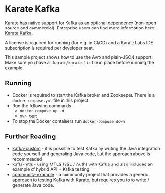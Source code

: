 # Karate Kafka

Karate has native support for Kafka as an optional dependency (non-open source and commercial). Enterprise users can find more information here: [Karate Kafka](https://github.com/karatelabs/karate-addons/tree/main/karate-kafka). 

A license is required for running (for e.g. in CI/CD) and a Karate Labs IDE subscription is required per developer seat.

This sample project shows how to use the Avro and plain-JSON support. Make sure you have a `.karate/karate.lic` file in place before running the example.

## Running
* Docker is required to start the Kafka broker and Zookeeper. There is a `docker-compose.yml` file in this project.
* Run the following commands
  * `docker-compose up -d`
  * `mvn test`
* To stop the Docker containers run `docker-compose down`

## Further Reading
* [kafka-custom](../kafka-custom/README.md) - it is possible to test Kafka by writing the Java integration code yourself and generating Java code, but the approach above is recommended
* [kafla-mtls](../kafka-mtls/README.md) - using MTLS (SSL / Auth) with Kafka and also includes an example of hybrid API + Kafka testing
* [community-example](https://github.com/Sdaas/karate-kafka) - a community project that provides a generic approach to testing Kafka with Karate, but requires you to to write / generate Java code.
